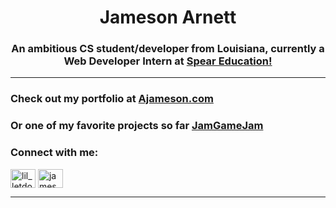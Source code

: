 <h1 align="center">Jameson Arnett</h1>
<h3 align="center">An ambitious CS student/developer from Louisiana, currently a Web Developer Intern at <a href="https://www.speareducation.com/"> Spear Education!</a></h3>
<hr>

<h3>Check out my portfolio at <a href="http://ajameson.com">Ajameson.com</a></h3>
<h3>Or one of my favorite projects so far <a href="https://jamgamejam.herokuapp.com/index.html">JamGameJam</a></h3>
<h3 align="left">Connect with me:</h3>
<p align="left">
<a href="https://twitter.com/lil_letdown" target="blank"><img align="center" src="https://raw.githubusercontent.com/rahuldkjain/github-profile-readme-generator/master/src/images/icons/Social/twitter.svg" alt="lil_letdown" height="30" width="40" /></a>
<a href="https://linkedin.com/in/jameson-arnett-22a2a2109" target="blank"><img align="center" src="https://raw.githubusercontent.com/rahuldkjain/github-profile-readme-generator/master/src/images/icons/Social/linked-in-alt.svg" alt="jameson-arnett-22a2a2109" height="30" width="40" /></a>
</p>

<hr>

[1.2]: https://i.imgur.com/kgZriRn.png (Twitter!)
[1]: https://twitter.com/Lil_LetDown


